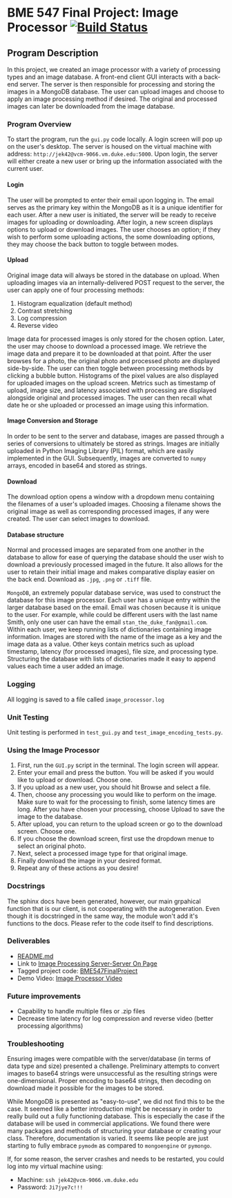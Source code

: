 # BME 547 Final Project: Image Processor [![Build Status](https://travis-ci.com/everettknudsen/BME547FinalProject.svg?branch=master)](https://travis-ci.com/everettknudsen/BME547FinalProject)

## Program Description
In this project, we created an image processor with a variety of processing types and an image database. A front-end client GUI interacts with a back-end server. The server is then responsible for processing and storing the images in a MongoDB database. The user can upload images and choose to apply an image processing method if desired. The original and processed images can later be downloaded from the image database.

### Program Overview
To start the program, run the `gui.py` code locally. A login screen will pop up on the user's desktop.
The server is housed on the virtual machine with address: `http://jek42@vcm-9066.vm.duke.edu:5000`. Upon login, the server will either create a new user or bring up the information associated with the current user.

#### Login
The user will be prompted to enter their email upon logging in. The email serves as the primary key within the MongoDB as it is a unique identifier for each user. After a new user is initiated, the server will be ready to receive images for uploading or downloading. After login, a new screen displays options to upload or download images. The user chooses an option; if they wish to perform some uploading actions, the some downloading options, they may choose the back button to toggle between modes.

#### Upload
Original image data will always be stored in the database on upload. When uploading images via an internally-delivered POST request to the server, the user can apply one of four processing methods:
1. Histogram equalization (default method)
2. Contrast stretching
3. Log compression
4. Reverse video

Image data for processed images is only stored for the chosen option. Later, the user may choose to download a processed image. We retrieve the image data and prepare it to be downloaded at that point.
After the user browses for a photo, the original photo and processed photo are displayed side-by-side. The user can then toggle between processing methods by clicking a bubble button.
Histograms of the pixel values are also displayed for uploaded images on the upload screen.
Metrics such as timestamp of upload, image size, and latency associated with processing are displayed alongside original and processed images. The user can then recall what date he or she uploaded or processed an image using this information. 

#### Image Conversion and Storage
In order to be sent to the server and database, images are passed through a series of conversions to ultimately be stored as strings. Images are initially uploaded in Python Imaging Library (PIL) format, which are easily implemented in the GUI. Subsequently, images are converted to `numpy` arrays, encoded in base64 and stored as strings.

#### Download
The download option opens a window with a dropdown menu containing the filenames of a user's uploaded images. Choosing a filename shows the original image as well as corresponding processed images, if any were created. The user can select images to download.

#### Database structure
Normal and processed images are separated from one another in the database to allow for ease of querying the database should the user wish to download a previously processed imaged in the future. It also allows for the user to retain their initial image and makes comparative display easier on the back end. Download as `.jpg`, `.png` or `.tiff` file.

`MongoDB`, an extremely popular database service, was used to construct the database for this image processor. Each user has a unique entry within the larger database based on the email. Email was chosen because it is unique to the user. For example, while could be different users with the last name Smith, only one user can have the email `stan_the_duke_fan@gmail.com`. Within each user, we keep running lists of dictionaries containing image information. Images are stored with the name of the image as a key and the image data as a value. Other keys contain metrics such as upload timestamp, latency (for processed images), file size, and processing type. Structuring the database with lists of dictionaries made it easy to append values each time a user added an image.
### Logging
All logging is saved to a file called `image_processor.log`

### Unit Testing
Unit testing is performed in `test_gui.py` and `test_image_encoding_tests.py`.

### Using the Image Processor
1. First, run the `GUI.py` script in the terminal. The login screen will appear.
2. Enter your email and press the button.
You will be asked if you would like to upload or download. Choose one.
3. If you upload as a new user, you should hit Browse and select a file. 
4. Then, choose any processing you would like to perform on the image. Make sure to wait for the processing to finish, some latency times are long. After you have chosen your processing, choose Upload to save the image to the database. 
5. After upload, you can return to the upload screen or go to the download screen. Choose one.
6. If you choose the download screen, first use the dropdown menue to select an original photo.
7. Next, select a processed image type for that original image.
8. Finally download the image in your desired format.
9. Repeat any of these actions as you desire!

### Docstrings
The sphinx docs have been generated, however, our main grpahical function that is our client, is not cooperating with the autogeneration. Even though it is docstringed in the same way, the module won't add it's functions to the docs. Please refer to the code itself to find descriptions.

### Deliverables
* [README.md](https://github.com/everettknudsen/BME547FinalProject/blob/master/README.md)
* Link to [Image Processing Server-Server On Page](http://vcm-9066.vm.duke.edu:5000/)
* Tagged project code: [BME547FinalProject](https://github.com/everettknudsen/BME547FinalProject/tree/master)
* Demo Video: [Image Processor Video](https://youtu.be/OIZSZuLOXlo)
### Future improvements
* Capability to handle multiple files or .zip files
* Decrease time latency for log compression and reverse video (better processing algorithms)

### Troubleshooting
Ensuring images were compatible with the server/database (in terms of data type and size) presented a challenge. Preliminary attempts to convert images to base64 strings were unsuccessful as the resulting strings were one-dimensional. Proper encoding to base64 strings, then decoding on download made it possible for the images to be stored.

While MongoDB is presented as "easy-to-use", we did not find this to be the case. It seemed like a better introduction might be necessary in order to really build out a fully functioning database. This is especially the case if the database will be used in commercial applications. We found there were many packages and methods of structuring your database or creating your class. Therefore, documentation is varied. It seems like people are just starting to fully embrace `pymodm` as compared to `mongoengine` or `pymongo`.

If, for some reason, the server crashes and needs to be restarted, you could log into my virtual machine using:

* Machine: `ssh jek42@vcm-9066.vm.duke.edu`
* Password: `Ji7jye7c!!!`
